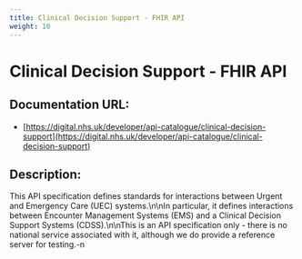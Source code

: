 ```yaml
---
title: Clinical Decision Support - FHIR API
weight: 10
---
```


# Clinical Decision Support - FHIR API

## Documentation URL:
 - [https://digital.nhs.uk/developer/api-catalogue/clinical-decision-support](https://digital.nhs.uk/developer/api-catalogue/clinical-decision-support)

## Description:
This API specification defines standards for interactions between Urgent and Emergency Care (UEC) systems.\n\nIn particular, it defines interactions between Encounter Management Systems (EMS) and a Clinical Decision Support Systems (CDSS).\n\nThis is an API specification only - there is no national service associated with it, although we do provide a reference server for testing.-n

